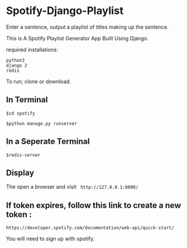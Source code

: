 # Spotify-Django-Playlist
Enter a sentence, output a playlist of titles making up the sentence.


This is A Spotify Playlist Generator App Built Using Django.


required installations: 

```
python3
django 2
redis 
```
To run; clone or download.

## In Terminal
```
$cd spotify

$python manage.py runserver
```

## In a Seperate Terminal 

```
$redis-server
```

## Display

The open a browser and visit ``` http://127.0.0.1:8000/```

## If token expires, follow this link to create a new token : 

`https://developer.spotify.com/documentation/web-api/quick-start/`

You will need to sign up with spotify.
